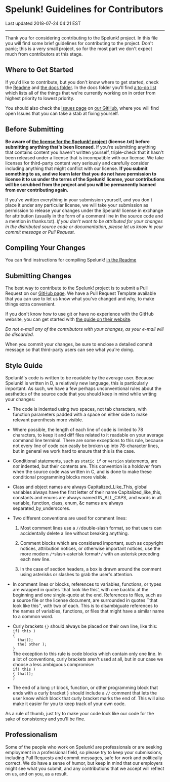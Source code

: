Spelunk! Guidelines for Contributors
====================================

Last updated 2018-07-24 04:21 EST

---

Thank you for considering contributing to the Spelunk! project.  In this file
you will find some brief guidelines for contributing to the project.  Don't
panic; this is a very small project, so for the most part we don't expect much
from contributors at this stage.

## Where to Get Started

If you'd like to contribute, but you don't know where to get started, check
the [Readme](../README.MD) and [the docs folder](../docs).  In the docs
folder you'll find [a to-do list](../docs/to-do.txt)
which lists all of the things that we're currently working on in order from
highest priority to lowest priority.

You should also check the
[Issues page](https://github.com/swashdev/Spelunk/issues) on
[our GitHub](https://github.com/swashdev/Spelunk), where you will find open
Issues that you can take a stab at fixing yourself.

## Before Submitting

**Be aware of [the license for the Spelunk! project](../license.txt)
(license.txt) before submitting anything that's been licensed**.  If you're
submitting anything that contains content you haven't written yourself,
triple-check that it hasn't been released under a license that is incompatible
with our license.  We take licenses for third-party content very seriously and
carefully consider including anything that might conflict with our license.
**If you submit something to us, and we learn later that you do not have
permission to license it to us under the terms of the Spelunk! license, your
contributions will be scrubbed from the project and you will be permanently
banned from ever contributing again.**

If you've written everything in your submission yourself, and you don't place
it under any particular license, we will take your submission as permission to
release your changes under the Spelunk! license in exchange for attribution
(usually in the form of a comment line in the source code and a mention in
thanks.txt).  _If you don't want to be attributed for your changes in the
distributed source code or documentation, please let us know in your commit
message or Pull Request._

## Compiling Your Changes

You can find instructions for compiling Spelunk!
[in the Readme](../README.MD#Compiling)

## Submitting Changes

The best way to contribute to the Spelunk! project is to submit a Pull Request
on our [GitHub page](https://github.com/swashdev/Spelunk/).  We have a Pull
Request Template available that you can use to let us know what you've
changed and why, to make things extra convenient.

If you don't know how to use git or have no experience with the GitHub
website, you can get started with
[the guide on their
website](https://guides.github.com/activities/hello-world/).

_Do not e-mail any of the contributors with your changes, as your e-mail will
be discarded._

When you commit your changes, be sure to enclose a detailed commit message so
that third-party users can see what you're doing.

## Style Guide

Spelunk!'s code is written to be readable by the average user.  Because
Spelunk! is written in D, a relatively new language, this is particularly
important.  As such, we have a few perhaps unconventional rules about the
aesthetics of the source code that you should keep in mind while writing your
changes:

* The code is indented using two spaces, not tab characters, with function
parameters padded with a space on either side to make relevant parenthesis
more visible.

* Where possible, the length of each line of code is limited to 78 characters,
to keep it and diff files related to it readable on your average command
line terminal.  There are some exceptions to this rule, because not every
line of code can easily be broken up into 78-character lines, but in general
we work hard to ensure that this is the case.

* Conditional statements, such as `static if` or `version` statements, are
_not_ indented, but their contents are.  This convention is a holdover from
when the source code was written in C, and is done to make these conditional
programming blocks more visible.

* Class and object names are always Capitalized\_Like\_This, global variables
always have the first letter of their name Capitalized\_like\_this, constants
and enums are always named IN\_ALL\_CAPS, and words in all variable, function,
class, enum, &c names are always separated\_by\_underscores.

* Two different conventions are used for comment lines:

  1. Most comment lines use a ``//``double-slash format, so that users can
accidentally delete a line without breaking anything.

  2. Comment blocks which are considered important, such as copyright notices,
attribution notices, or otherwise important notices, use the more modern
``/*``slash-asterisk format``*/`` with an asterisk preceding each new line.

  3. In the case of section headers, a box is drawn around the comment using
asterisks or slashes to grab the user's attention.

* In comment lines or blocks, references to variables, functions, or types are
wrapped in quotes \`that look like this', with one backtic at the beginning
and one single-quote at the end.  References to files, such as a source file
or the license document, are surrounded in quotes \`\`that look like this'',
with two of each.  This is to disambiguate references to the names of
variables, functions, or files that might have a similar name to a common
word.

* Curly brackets ``{}`` should always be placed on their own line, like this:  
``if( this )``  
``{``  
``  that();``  
``  the( other );``  
``}``  
The exception to this rule is code blocks which contain only one line.  In a
lot of conventions, curly brackets aren't used at all, but in our case we
choose a less ambiguous compromise:  
``if( this )``  
``{ that();``  
``}``

* The end of a long ``if`` block, function, or other programming block that
ends with a curly bracket ``}`` should include a ``//`` comment that lets the
user know which block that curly bracket marks the end of.  This will also
make it easier for you to keep track of your own code.

As a rule of thumb, just try to make your code look like our code for the sake
of consistency and you'll be fine.

## Professionalism

Some of the people who work on Spelunk! are professionals or are seeking
employment in a professional field, so please try to keep your submissions,
including Pull Requests and commit messages, safe for work and politically
correct.  We do have a sense of humor, but keep in mind that our employers
might see what you submit, and any contributions that we accept will reflect
on us, and on you, as a result.
